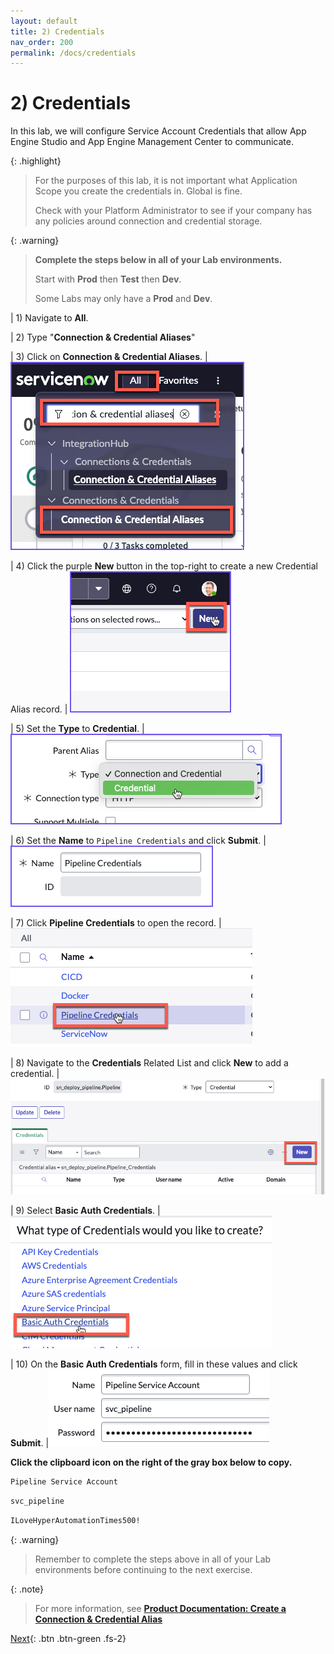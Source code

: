```yaml
---
layout: default
title: 2) Credentials
nav_order: 200
permalink: /docs/credentials
---
```


# 2) Credentials

In this lab, we will configure Service Account Credentials that allow App Engine Studio and App Engine Management Center to communicate.

{: .highlight}
> For the purposes of this lab, it is not important what Application Scope you create the credentials in. Global is fine.
>
> Check with your Platform Administrator to see if your company has any policies around connection and credential storage.

{: .warning}
> **Complete the steps below in all of your Lab environments.**
>
> Start with **Prod** then **Test** then **Dev**.
>
> Some Labs may only have a **Prod** and **Dev**.  

| 1) Navigate to **All**.

| 2) Type "**Connection & Credential Aliases**"

| 3) Click on **Connection & Credential Aliases**.
| ![](../assets/images/2023-03-07-15-28-59.png)

| 4) Click the purple **New** button in the top-right to create a new Credential Alias record. 
| ![](../assets/images/2023-03-07-15-38-10.png)

| 5) Set the **Type** to **Credential**. 
| ![](../assets/images/2023-03-07-15-37-39.png) 

| 6) Set the **Name** to `Pipeline Credentials` and click **Submit**.
| ![](../assets/images/2023-03-08-14-14-44.png)

| 7) Click **Pipeline Credentials** to open the record. 
|![](../assets/images/2023-03-09-13-48-09.png) 

| 8) Navigate to the **Credentials** Related List and click **New** to add a credential. 
|![](../assets/images/2023-03-09-13-49-03.png)

| 9) Select **Basic Auth Credentials**.
|![](../assets/images/2023-03-09-13-50-33.png)

| 10) On the **Basic Auth Credentials** form, fill in these values and click **Submit**. 
|![](../assets/images/2023-06-27-22-50-59.png)

**Click the clipboard icon on the right of the gray box below to copy.**

```markdown
Pipeline Service Account
```
```markdown
svc_pipeline
```
```markdown
ILoveHyperAutomationTimes500!
```

{: .warning}
> Remember to complete the steps above in all of your Lab environments before continuing to the next exercise. 

{: .note}
> For more information, see **[Product Documentation: Create a Connection & Credential Alias](https://docs.servicenow.com/csh?topicname=connection-alias.html)**

[Next](/lab-aemc-utah/docs/pipelines-deployments){: .btn .btn-green .fs-2}